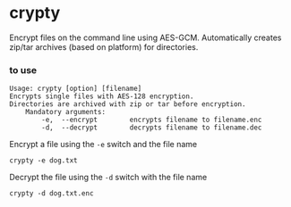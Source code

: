 # crypty
Encrypt files on the command line using AES-GCM. Automatically creates zip/tar archives (based on platform) for directories.

### to use
```
Usage: crypty [option] [filename]
Encrypts single files with AES-128 encryption.
Directories are archived with zip or tar before encryption.
    Mandatory arguments:
        -e,  --encrypt        encrypts filename to filename.enc
        -d,  --decrypt        decrypts filename to filename.dec
```

Encrypt a file using the ```-e``` switch and the file name

```
crypty -e dog.txt
```

Decrypt the file using the ```-d``` switch with the file name

```
crypty -d dog.txt.enc
```

